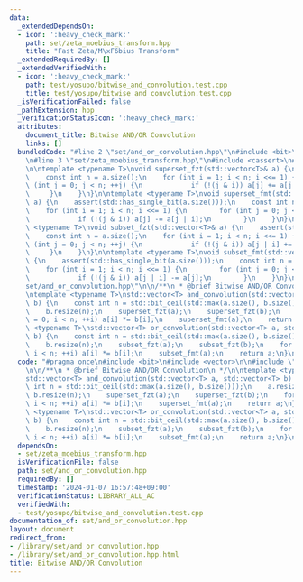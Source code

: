```yaml
---
data:
  _extendedDependsOn:
  - icon: ':heavy_check_mark:'
    path: set/zeta_moebius_transform.hpp
    title: "Fast Zeta/M\xF6bius Transform"
  _extendedRequiredBy: []
  _extendedVerifiedWith:
  - icon: ':heavy_check_mark:'
    path: test/yosupo/bitwise_and_convolution.test.cpp
    title: test/yosupo/bitwise_and_convolution.test.cpp
  _isVerificationFailed: false
  _pathExtension: hpp
  _verificationStatusIcon: ':heavy_check_mark:'
  attributes:
    document_title: Bitwise AND/OR Convolution
    links: []
  bundledCode: "#line 2 \"set/and_or_convolution.hpp\"\n#include <bit>\n#include <vector>\n\
    \n#line 3 \"set/zeta_moebius_transform.hpp\"\n#include <cassert>\n#line 5 \"set/zeta_moebius_transform.hpp\"\
    \n\ntemplate <typename T>\nvoid superset_fzt(std::vector<T>& a) {\n    assert(std::has_single_bit(a.size()));\n\
    \    const int n = a.size();\n    for (int i = 1; i < n; i <<= 1) {\n        for\
    \ (int j = 0; j < n; ++j) {\n            if (!(j & i)) a[j] += a[j | i];\n   \
    \     }\n    }\n}\n\ntemplate <typename T>\nvoid superset_fmt(std::vector<T>&\
    \ a) {\n    assert(std::has_single_bit(a.size()));\n    const int n = a.size();\n\
    \    for (int i = 1; i < n; i <<= 1) {\n        for (int j = 0; j < n; ++j) {\n\
    \            if (!(j & i)) a[j] -= a[j | i];\n        }\n    }\n}\n\ntemplate\
    \ <typename T>\nvoid subset_fzt(std::vector<T>& a) {\n    assert(std::has_single_bit(a.size()));\n\
    \    const int n = a.size();\n    for (int i = 1; i < n; i <<= 1) {\n        for\
    \ (int j = 0; j < n; ++j) {\n            if (!(j & i)) a[j | i] += a[j];\n   \
    \     }\n    }\n}\n\ntemplate <typename T>\nvoid subset_fmt(std::vector<T>& a)\
    \ {\n    assert(std::has_single_bit(a.size()));\n    const int n = a.size();\n\
    \    for (int i = 1; i < n; i <<= 1) {\n        for (int j = 0; j < n; ++j) {\n\
    \            if (!(j & i)) a[j | i] -= a[j];\n        }\n    }\n}\n#line 6 \"\
    set/and_or_convolution.hpp\"\n\n/**\n * @brief Bitwise AND/OR Convolution\n */\n\
    \ntemplate <typename T>\nstd::vector<T> and_convolution(std::vector<T> a, std::vector<T>\
    \ b) {\n    const int n = std::bit_ceil(std::max(a.size(), b.size()));\n    a.resize(n);\n\
    \    b.resize(n);\n    superset_fzt(a);\n    superset_fzt(b);\n    for (int i\
    \ = 0; i < n; ++i) a[i] *= b[i];\n    superset_fmt(a);\n    return a;\n}\n\ntemplate\
    \ <typename T>\nstd::vector<T> or_convolution(std::vector<T> a, std::vector<T>\
    \ b) {\n    const int n = std::bit_ceil(std::max(a.size(), b.size()));\n    a.resize(n);\n\
    \    b.resize(n);\n    subset_fzt(a);\n    subset_fzt(b);\n    for (int i = 0;\
    \ i < n; ++i) a[i] *= b[i];\n    subset_fmt(a);\n    return a;\n}\n"
  code: "#pragma once\n#include <bit>\n#include <vector>\n\n#include \"zeta_moebius_transform.hpp\"\
    \n\n/**\n * @brief Bitwise AND/OR Convolution\n */\n\ntemplate <typename T>\n\
    std::vector<T> and_convolution(std::vector<T> a, std::vector<T> b) {\n    const\
    \ int n = std::bit_ceil(std::max(a.size(), b.size()));\n    a.resize(n);\n   \
    \ b.resize(n);\n    superset_fzt(a);\n    superset_fzt(b);\n    for (int i = 0;\
    \ i < n; ++i) a[i] *= b[i];\n    superset_fmt(a);\n    return a;\n}\n\ntemplate\
    \ <typename T>\nstd::vector<T> or_convolution(std::vector<T> a, std::vector<T>\
    \ b) {\n    const int n = std::bit_ceil(std::max(a.size(), b.size()));\n    a.resize(n);\n\
    \    b.resize(n);\n    subset_fzt(a);\n    subset_fzt(b);\n    for (int i = 0;\
    \ i < n; ++i) a[i] *= b[i];\n    subset_fmt(a);\n    return a;\n}\n"
  dependsOn:
  - set/zeta_moebius_transform.hpp
  isVerificationFile: false
  path: set/and_or_convolution.hpp
  requiredBy: []
  timestamp: '2024-01-07 16:57:48+09:00'
  verificationStatus: LIBRARY_ALL_AC
  verifiedWith:
  - test/yosupo/bitwise_and_convolution.test.cpp
documentation_of: set/and_or_convolution.hpp
layout: document
redirect_from:
- /library/set/and_or_convolution.hpp
- /library/set/and_or_convolution.hpp.html
title: Bitwise AND/OR Convolution
---
```

